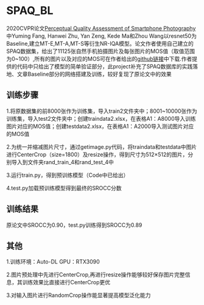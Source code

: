 # SPAQ_BL
  2020CVPR论文[Perceptual Quality Assessment of Smartphone Photography](https://openaccess.thecvf.com/content_CVPR_2020/papers/Fang_Perceptual_Quality_Assessment_of_Smartphone_Photography_CVPR_2020_paper.pdf) 中Yuming Fang, Hanwei Zhu, Yan Zeng, Kede Ma和Zhou Wang以resnet50为Baseline,建立MT-E,MT-A,MT-S等衍生NR-IQA模型。论文作者使用自己建立的SPAQ数据集，给出了11125张自然手机拍摄图片及每张图片的MOS值（取值范围为0~100）,所有的图片以及对应的MOS可在作者给出的[github链接](https://github.com/h4nwei/SPAQ)中下载.作者提供的代码中只给出了模型的简单验证部分，此project补充了SPAQ数据库的实践落地、文章Baseline部分的网络搭建及训练，较好复现了原论文中的效果
## 训练步骤
1.将原数据集的前8000张作为训练集，导入train2文件夹中；8001~10000张作为训练集，导入test2文件夹中；创建traindata2.xlsx，在表格A1：A8000导入训练图片对应的MOS值；创建testdata2.xlsx，在表格A1：A2000导入测试图片对应的MOS值

2.为统一并缩减图片尺寸，通过getimage.py代码，将traindata和testdata中图片进行CenterCrop（size=1800）及resize操作，得到尺寸为512×512的图片，分别导入到文件夹rand_train_4和rand_test_4中

3.运行train.py，得到预训练模型（Code中已给出）

4.test.py加载预训练模型得到最终的SROCC分数
## 训练结果
原论文中SROCC为0.90，test.py训练得到SROCC为0.89
## 其他
1.训练环境：Auto-DL GPU：RTX3090

2.图片预处理中先进行CenterCrop,再进行resize操作能够较好保存图片完整信息，其训练效果比直接进行CenterCrop更优

3.对输入图片进行RandomCrop操作能显著提高模型泛化能力
